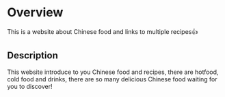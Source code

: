# Overview
 This is a website about Chinese food and links to multiple recipes👍

## Description
This website introduce to you Chinese food and recipes, there are hotfood, cold food and drinks, there are so many delicious Chinese food waiting for you to discover!